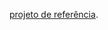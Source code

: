 

[projeto de referência](https://www6.pe.senac.br/evento/programacao4.0/?utm_campaign=senac_-_trilha_ti_-_reforco&utm_medium=email&utm_source=RD+Station#).

